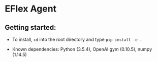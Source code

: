 # EFlex Agent

## Getting started:

- To install, `cd` into the root directory and type `pip install -e .`

- Known dependencies: Python (3.5.4), OpenAI gym (0.10.5), numpy (1.14.5)
